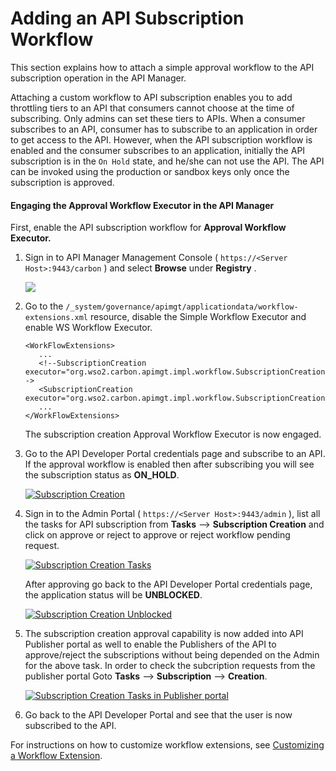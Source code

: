 # Adding an API Subscription Workflow

This section explains how to attach a simple approval workflow to the API subscription operation in the API Manager.

Attaching a custom workflow to API subscription enables you to add throttling tiers to an API that consumers cannot choose at the time of subscribing. Only admins can set these tiers to APIs. When a consumer subscribes to an API, consumer has to subscribe to an application in order to get access to the API. However, when the API subscription workflow is enabled and the consumer subscribes to an application, initially the API subscription is in the `On Hold` state, and he/she can not use the API. The API can be invoked using the production or sandbox keys only once the subscription is approved.


#### Engaging the Approval Workflow Executor in the API Manager

First, enable the API subscription workflow for **Approval Workflow Executor.**

1.  Sign in to API Manager Management Console ( `https://<Server Host>:9443/carbon` ) and select **Browse** under **Registry** .

    ![]({{base_path}}/assets/img/learn/navigate-main-resources.png)

2.  Go to the `/_system/governance/apimgt/applicationdata/workflow-extensions.xml` resource, disable the Simple Workflow Executor and enable WS Workflow Executor.

     ``` 
     <WorkFlowExtensions>
        ...
        <!--SubscriptionCreation executor="org.wso2.carbon.apimgt.impl.workflow.SubscriptionCreationSimpleWorkflowExecutor"/-->
        <SubscriptionCreation executor="org.wso2.carbon.apimgt.impl.workflow.SubscriptionCreationApprovalWorkflowExecutor"/>
        ...
     </WorkFlowExtensions>
     ```

     The subscription creation Approval Workflow Executor is now engaged.

3.  Go to the API Developer Portal credentials page and subscribe to an API. If the approval workflow is enabled then after subscribing you will see the subscription status as **ON_HOLD**.

     [![Subscription Creation]({{base_path}}/assets/img/learn/subscription-creation-onhold.png)]({{base_path}}/assets/img/learn/subscription-creation-onhold.png)

4.  Sign in to the Admin Portal ( `https://<Server Host>:9443/admin` ), list all the tasks for API subscription from **Tasks** --> **Subscription Creation** and click on  approve or reject to approve or reject workflow pending request.

    [![Subscription Creation Tasks]({{base_path}}/assets/img/learn/subscription-creation-pending-list.png)]({{base_path}}/assets/img/learn/subscription-creation-pending-list.png)

    After approving go back to the API Developer Portal credentials page, the application status will be **UNBLOCKED**.
     
    [![Subscription Creation Unblocked]({{base_path}}/assets/img/learn/subscription-creation-unblocked.png)]({{base_path}}/assets/img/learn/subscription-creation-unblocked.png)

5. The subscription creation approval capability is now added into API Publisher portal as well to enable the Publishers of the API to 
   approve/reject the subscriptions without being depended on the Admin for the above task. In order to check the subcription
   requests from the publisher portal Goto **Tasks** --> **Subscription** --> **Creation**.

    [![Subscription Creation Tasks in Publisher portal]({{base_path}}/assets/img/learn/subscription-creation-pending-list-in-publisher-portal.png)]({{base_path}}/assets/img/learn/subscription-creation-pending-list-in-publisher-portal.png)

6. Go back to the API Developer Portal and see that the user is now subscribed to the API.

For instructions on how to customize workflow extensions, see [Customizing a Workflow Extension]({{base_path}}/reference/customize-product/extending-api-manager/extending-workflows/customizing-a-workflow-extension/).
